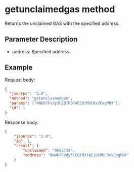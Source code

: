 # getunclaimedgas method

Returns the unclaimed GAS with the specified address.

## Parameter Description

- address: Specified address.

## Example

Request body:

```json
{
  "jsonrpc": "2.0",
  "method": "getunclaimedgas",
  "params": ["NNU67Fvdy3LEQTM374EJ9iMbCRxVExgM8Y"],
  "id": 1
}
```

Response body:

```json
{
    "jsonrpc": "2.0",
    "id": 1,
    "result": {
        "unclaimed": "9693738",
        "address": "NNU67Fvdy3LEQTM374EJ9iMbCRxVExgM8Y"
    }
}
```